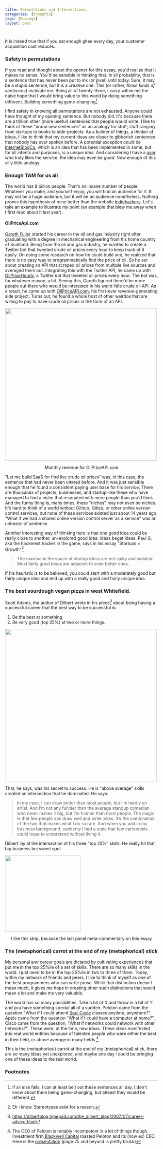 ```yaml
---
title: Permutations and Intersections.
categories: [thoughts]
tags: [Musings]
layout: post

---
```


It is indeed true that if you eat enough ghee every day, your customer acquisition cost reduces.

### Safety in permutations

If you read and thought about the opener for this essay, you'd realize that it makes no sense. You'd be sensible in thinking that. In all probability, that is a sentence that has never been put to ink (or pixel) until today. Sure, it may be a stupid sentence, but it is a creative one. This (or rather, *these kinds of sentences*) motivate me. Being all of twenty-three, I carry within me the naive hope that I would bring value to this world by doing something different. Building something game-changing[^1]. 

I find safety in knowing all permutations are not exhausted. Anyone could have thought of my opening sentence. But nobody did. It's because there are a trillion other (more useful) sentences that people would write. I like to think of these "brand new sentences" as an analogy for stuff; stuff ranging from startups to books to side-projects. As a builder of things, a thinker of ideas, I like to think that my current ideas  are closer to gibberish sentences that nobody has ever spoken before. A potential exception could be [InternetBlogCo](https://internetblog.co/), which is an idea that has been implemented in some, but for all intents and purposes, is a unique idea. And considering I have a [user](https://internetblog.co/atharva/) who truly likes the service, the idea may even be _good_. Now enough of this silly little analogy.

### Enough TAM for us all

The world has 8 billion people. That's an insane number of people. Whatever you make, and yourself enjoy, you will find an audience for it. It may not be a huge audience, but it will be an audience nonetheless. Nothing proves this hypothesis of mine better than the website [Indiehackers](https://www.indiehackers.com/). Let's take an example to illustrate my point (an example that blew me away when I first read about it last year).

#### OilPriceApi.com

[Gareth Fuller](https://twitter.com/garethafuller) started his career in the oil and gas industry right after graduating with a degree in mechanical engineering from his home country of Scotland. Being from the oil and gas industry, he wanted to create a Twitter bot that tweeted crude oil prices every hour to keep track of it easily. On doing some research on how he could build one, he realized that there is no easy way to programmatically find the price of oil. So he set about creating an API that scraped oil prices from multiple live sources and averaged them out. Integrating this with the Twitter API, he came up with [OilPriceHourly](https://twitter.com/oilpricehourly), a Twitter bot that tweeted oil prices every hour. The bot was, for whatever reason, a hit. Seeing this, Gareth figured there'd be more people out there who would be interested in his weird little crude oil API. As a result, he came up with [OilPriceAPI.com](https://www.oilpriceapi.com/), his first-ever revenue-generating side project. Turns out, he found a whole host of other weirdos that are willing to pay to have crude oil prices in the form of an API. 

<img src="https://i.imgur.com/LwGNcGo.png" height="500">

<p style="text-align:center"> Monthly revenue for OilPriceAPI.com </p>

"Let me build SaaS for find live crude oil prices" was, in this case, the sentence that had never been uttered before. And it was just sensible enough that he found a consistent paying user base for his service. 
There are thousands of projects, businesses, and startup-like these who have managed to find a niche that resonated with more people than you'd think. And the funny thing is, many times, these "niches" may not even be niches. It's hard to think of a world without Github, Gitlab, or other online version control services, but none of these services existed just about 14 years ago. "What if we had a shared online version control server as a service" was an unheard-of sentence.

Another interesting way of thinking here is that one good idea could be really close to another, un-explored good idea. Ideas beget ideas. Paul G, aka the hackerest hacker in the game, says in his essay "Startups = Growth"[^4]

> The maxima in the space of startup ideas are not spiky and isolated. Most fairly good ideas are adjacent to even better ones.

If his heuristic is to be believed, you could start with a moderately good but fairly unique idea and end up with a really good and fairly unique idea. 

### The best sourdough vegan pizza in west Whitefield. 

Scott Adams, the author of Dilbert wrote in his piece[^2] about being having a successful career that the best way to be successful is:

1. Be the best at something.
2. Be very good (top 25%) at two or more things.

<img src="https://i.imgur.com/NMWNlkD.png" height="500">

That, he says, was his secret to success. He is "above average" skills created an intersection that he dominated. He says:

>  In my case, I can draw better than most people, but I’m hardly an artist. And I’m not any funnier than the average standup comedian who never makes it big, but I’m funnier than most people. The magic is that few people can draw well and write jokes. It’s the combination of the two that makes what I do so rare. And when you add in my business background, suddenly I had a topic that few cartoonists could hope to understand without living it.

Dilbert lay at the intersection of his three "top 25%" skills. He really hit that big business boi sweet spot

<img src="https://i.imgur.com/HEgbeFV.png" height="250">

<p style="text-align:center"> I like this strip, because the last panel meta-commentary on this essay </p>

### The (metaphorical) carrot at the end of my (metaphorical) stick

My personal and career goals are dictated by cultivating experiences that put me in the top 25%ile of a set of skills. There are so many skills in the world. I just need to be in the top 25%ile in two to three of them. Today, within my network of friends and peers, I like to think of myself as one of the best programmers who can write prose. While that distinction doesn't mean much, it gives me hope in creating other such distinctions that would mean a lot and make me very valuable.

The world has so many possibilities. Take a bit of *X* and throw in a bit of *Y*, and you have something special all of a sudden. Peloton came from the question "What if I could attend [Soul Cycle](https://en.wikipedia.org/wiki/SoulCycle) classes anytime, anywhere?". Apple came from the question "What if I could have a computer at home?". Cisco came from the question, "What if networks could network with other networks?". These were, at the time, new ideas. These ideas manifested into real world entities because of talented people who were either the best in their field, or above average in many fields [^3]

This is the (metaphorical) carrot at the end of my (metaphorical) stick, there are so many ideas yet unexplored, and maybe one day I could be bringing one of these ideas to the real world.

### Footnotes

[^1]:If all else fails, I can at least belt out these sentences all day. I don't know about them being game-changing, but atleast they would be different. 
[^2]: https://dilbertblog.typepad.com/the_dilbert_blog/2007/07/career-advice.html
[^3]: The CEO of Peloton is notably incompetent in a lot of things though. Investment firm[ Blackwell Capital](https://www.blackwellscap.com/) roasted Peloton and its (now ex) CEO. Here is the [presentation](https://www.blackwellscap.com/wp-content/uploads/2022/02/BW_Peloton_Presentation_Feb072022.pdf) (page 25 and beyond is pretty brutal)
[^4]: Eh I know. Stereotypes exist for a reason.